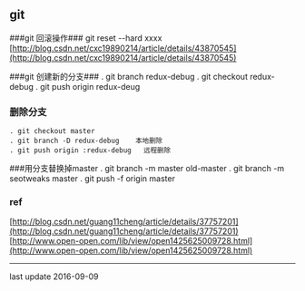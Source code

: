 ## git 

###git 回滚操作###
	git reset --hard xxxx
[http://blog.csdn.net/cxc19890214/article/details/43870545](http://blog.csdn.net/cxc19890214/article/details/43870545)

###git 创建新的分支###
	. git branch redux-debug
    . git checkout redux-debug
    . git push origin redux-deug

### 删除分支
	. git checkout master
	. git branch -D redux-debug    本地删除
    . git push origin :redux-debug   远程删除

###用分支替换掉master
	. git branch -m master old-master
    . git branch -m seotweaks master
    . git push -f origin master

### ref
[http://blog.csdn.net/guang11cheng/article/details/37757201](http://blog.csdn.net/guang11cheng/article/details/37757201)
[http://www.open-open.com/lib/view/open1425625009728.html](http://www.open-open.com/lib/view/open1425625009728.html)


* * * 
last update 2016-09-09